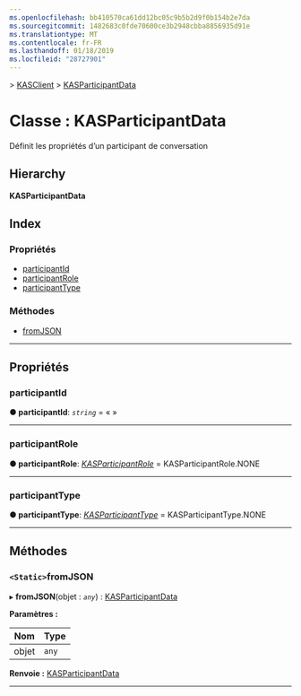 ```yaml
---
ms.openlocfilehash: bb410570ca61dd12bc05c9b5b2d9f0b154b2e7da
ms.sourcegitcommit: 1482683c0fde70600ce3b2948cbba8856935d91e
ms.translationtype: MT
ms.contentlocale: fr-FR
ms.lasthandoff: 01/18/2019
ms.locfileid: "28727901"
---
```

[](../README.md) > [KASClient](../modules/kasclient.md) > [KASParticipantData](../classes/kasclient.kasparticipantdata.md)

# <a name="class-kasparticipantdata"></a>Classe : KASParticipantData

Définit les propriétés d’un participant de conversation
## <a name="hierarchy"></a>Hierarchy

**KASParticipantData**

## <a name="index"></a>Index

### <a name="properties"></a>Propriétés

* [participantId](kasclient.kasparticipantdata.md#participantid)
* [participantRole](kasclient.kasparticipantdata.md#participantrole)
* [participantType](kasclient.kasparticipantdata.md#participanttype)
### <a name="methods"></a>Méthodes

* [fromJSON](kasclient.kasparticipantdata.md#fromjson)

---

## <a name="properties"></a>Propriétés

<a id="participantid"></a>

###  <a name="participantid"></a>participantId

**● participantId**: *`string`* = « »

___

<a id="participantrole"></a>

###  <a name="participantrole"></a>participantRole

**● participantRole**: *[KASParticipantRole](../enums/kasclient.kasparticipantrole.md)* = KASParticipantRole.NONE

___

<a id="participanttype"></a>

###  <a name="participanttype"></a>participantType

**● participantType**: *[KASParticipantType](../enums/kasclient.kasparticipanttype.md)* = KASParticipantType.NONE

___

## <a name="methods"></a>Méthodes

<a id="fromjson"></a>

### <a name="static-fromjson"></a>`<Static>`fromJSON

▸ **fromJSON**(objet : *`any`*) : [KASParticipantData](kasclient.kasparticipantdata.md)

**Paramètres :**

| Nom | Type |
| ------ | ------ |
| objet | `any` |

**Renvoie :** [KASParticipantData](kasclient.kasparticipantdata.md)

___

